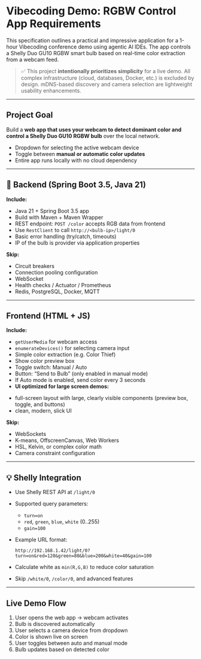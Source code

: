 # Vibecoding Demo: RGBW Control App Requirements

This specification outlines a practical and impressive application for a 1-hour Vibecoding conference demo using agentic AI IDEs. The app controls a Shelly Duo GU10 RGBW smart bulb based on real-time color extraction from a webcam feed.

> ✅ This project **intentionally prioritizes simplicity** for a live demo. All complex infrastructure (cloud, databases, Docker, etc.) is excluded by design. mDNS-based discovery and camera selection are lightweight usability enhancements.

---

## Project Goal

Build a **web app that uses your webcam to detect dominant color and control a Shelly Duo GU10 RGBW bulb** over the local network.

* Dropdown for selecting the active webcam device
* Toggle between **manual or automatic color updates**
* Entire app runs locally with no cloud dependency

---

## 🔧 Backend (Spring Boot 3.5, Java 21)

**Include:**

* Java 21 + Spring Boot 3.5 app
* Build with Maven + Maven Wrapper
* REST endpoint: `POST /color` accepts RGB data from frontend
* Use `RestClient` to call `http://<bulb-ip>/light/0`
* Basic error handling (try/catch, timeouts)
* IP of the bulb is provider via application properties

**Skip:**

* Circuit breakers
* Connection pooling configuration
* WebSocket
* Health checks / Actuator / Prometheus
* Redis, PostgreSQL, Docker, MQTT

---

## Frontend (HTML + JS)

**Include:**

* `getUserMedia` for webcam access
* `enumerateDevices()` for selecting camera input
* Simple color extraction (e.g. Color Thief)
* Show color preview box
* Toggle switch: Manual / Auto
* Button: “Send to Bulb” (only enabled in manual mode)
* If Auto mode is enabled, send color every 3 seconds
* **UI optimized for large screen demos:** 
- full-screen layout with large, clearly visible components (preview box, toggle, and buttons)
- clean, modern, slick UI

**Skip:**

* WebSockets
* K-means, OffscreenCanvas, Web Workers
* HSL, Kelvin, or complex color math
* Camera constraint configuration

---

## 💡 Shelly Integration

* Use Shelly REST API at `/light/0`
* Supported query parameters:

  * `turn=on`
  * `red`, `green`, `blue`, `white` (0..255)
  * `gain=100`
* Example URL format:

  ```
  http://192.168.1.42/light/0?turn=on&red=120&green=80&blue=200&white=40&gain=100
  ```
* Calculate white as `min(R,G,B)` to reduce color saturation
* Skip `/white/0`, `/color/0`, and advanced features

---

## Live Demo Flow

1. User opens the web app → webcam activates
2. Bulb is discovered automatically
3. User selects a camera device from dropdown
4. Color is shown live on screen
5. User toggles between auto and manual mode
6. Bulb updates based on detected color